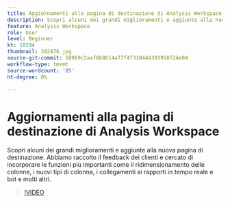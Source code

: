 ```yaml
---
title: Aggiornamenti alla pagina di destinazione di Analysis Workspace
description: Scopri alcuni dei grandi miglioramenti e aggiunte alla nuova pagina di destinazione. Abbiamo preso il tuo feedback dal cliente e abbiamo cercato di incorporare il più saliente ... (Le descrizioni devono essere comprese tra 60 e 160 caratteri)
feature: Analysis Workspace
role: User
level: Beginner
kt: 10294
thumbnail: 342476.jpg
source-git-commit: 58969c2aaf8b8614a77f4f310444393958f24e04
workflow-type: tm+mt
source-wordcount: '85'
ht-degree: 0%

---
```



# Aggiornamenti alla pagina di destinazione di Analysis Workspace

Scopri alcuni dei grandi miglioramenti e aggiunte alla nuova pagina di destinazione. Abbiamo raccolto il feedback dei clienti e cercato di incorporare le funzioni più importanti come il ridimensionamento delle colonne, i nuovi tipi di colonna, i collegamenti ai rapporti in tempo reale e bot e molti altri.

>[!VIDEO](https://video.tv.adobe.com/v/342476/?quality=12&learn=on)
